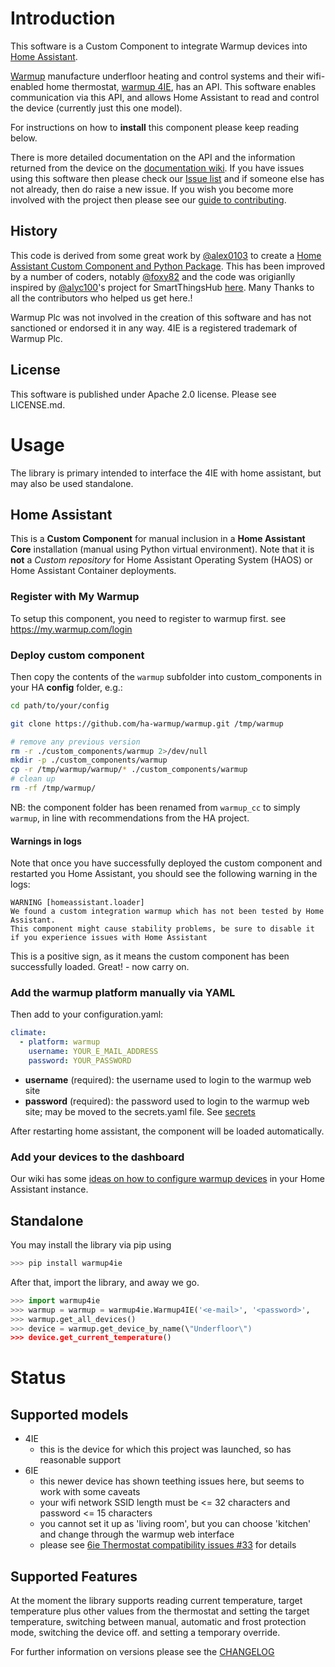 # Introduction

This software is a Custom Component to integrate Warmup devices into
[Home Assistant](https://www.home-assistant.io/).

[Warmup](https://www.warmup.co.uk/) manufacture underfloor heating and
control systems and their wifi-enabled home thermostat, [warmup
4IE](https://www.warmup.co.uk/thermostats/smart/4ie-underfloor-heating),
has an API. This software enables communication via this API, and allows
Home Assistant to read and control the device (currently just this one
model).

For instructions on how to **install** this component please keep
reading below.

There is more detailed documentation on the API and the information
returned from the device on the [documentation
wiki](https://github.com/ha-warmup/warmup/wiki). If you have issues
using this software then please check our [Issue
list](https://github.com/ha-warmup/warmup/issues) and if someone else
has not already, then do raise a new issue. If you wish you become more
involved with the project then please see our [guide to
contributing](https://github.com/ha-warmup/warmup/blob/master/CONTRIBUTING.md).

## History

This code is derived from some great work by
[\@alex0103](https://github.com/alex-0103) to create a [Home Assistant
Custom Component and Python
Package](https://github.com/alex-0103/warmup4IE). This has been improved
by a number of coders, notably
[\@foxy82](https://github.com/foxy82/warmup4IE) and the code was
origianlly inspired by [\@alyc100](https://github.com/alyc100)\'s
project for SmartThingsHub
[here](https://github.com/alyc100/SmartThingsPublic/blob/master/devicetypes/alyc100/warmup-4ie.src/warmup-4ie.groovy).
Many Thanks to all the contributors who helped us get here.!

Warmup Plc was not involved in the creation of this software and has not
sanctioned or endorsed it in any way. 4IE is a registered trademark of
Warmup Plc.

## License

This software is published under Apache 2.0 license. Please see LICENSE.md.

# Usage

The library is primary intended to interface the 4IE with home
assistant, but may also be used standalone.

## Home Assistant

This is a **Custom Component** for manual inclusion in a **Home Assistant Core** installation (manual using Python virtual environment). Note that it is **not** a _Custom repository_ for Home Assistant Operating System (HAOS) or Home Assistant Container deployments.

### Register with My Warmup

To setup this component, you need to register to warmup first. see
<https://my.warmup.com/login>

### Deploy custom component

Then copy the contents of the `warmup` subfolder into
custom_components in your HA **config** folder, e.g.:

```sh
cd path/to/your/config

git clone https://github.com/ha-warmup/warmup.git /tmp/warmup

# remove any previous version
rm -r ./custom_components/warmup 2>/dev/null
mkdir -p ./custom_components/warmup
cp -r /tmp/warmup/warmup/* ./custom_components/warmup
# clean up
rm -rf /tmp/warmup/
```

NB: the component folder has been renamed from `warmup_cc` to simply `warmup`, in line with recommendations from the HA
project.


#### Warnings in logs

Note that once you have successfully 
deployed the custom component and restarted you Home Assistant, 
you should see the following warning in the logs:

    WARNING [homeassistant.loader] 
    We found a custom integration warmup which has not been tested by Home Assistant. 
    This component might cause stability problems, be sure to disable it if you experience issues with Home Assistant

This is a positive sign, as it means 
the custom component has been successfully loaded. Great! - now carry on.

### Add the warmup platform manually via YAML

Then add to your configuration.yaml:

```yaml
climate:
  - platform: warmup
    username: YOUR_E_MAIL_ADDRESS
    password: YOUR_PASSWORD
```

-   **username** (required): the username used to login to the warmup
    web site
-   **password** (required): the password used to login to the warmup
    web site; may be moved to the secrets.yaml file. See
    [secrets](https://www.home-assistant.io/docs/configuration/secrets/)

After restarting home assistant, the component will be loaded
automatically.

### Add your devices to the dashboard

Our wiki has some [ideas on how to configure warmup
devices](https://github.com/ha-warmup/warmup/wiki/Configuration-ideas)
in your Home Assistant instance.



## Standalone

You may install the library via pip using

```python
>>> pip install warmup4ie
```

After that, import the library, and away we go.

```python
>>> import warmup4ie
>>> warmup = warmup = warmup4ie.Warmup4IE('<e-mail>', '<password>',
>>> warmup.get_all_devices()
>>> device = warmup.get_device_by_name(\"Underfloor\") 
>>> device.get_current_temperature()
```

# Status

## Supported models

* 4IE
    - this is the device for which this project was launched, so has reasonable support
* 6IE
    - this newer device has shown teething issues here, but seems to work with some caveats
    - your wifi network SSID length must be <= 32 characters and password <= 15 characters
    - you cannot set it up as 'living room', but you can choose 'kitchen' and change through the warmup web interface 
    - please see [6ie Thermostat compatibility issues #33](https://github.com/ha-warmup/warmup/issues/33) for details

## Supported Features

At the moment the library supports reading current temperature, target
temperature plus other values from the thermostat and setting the target
temperature, switching between manual, automatic and frost protection
mode, switching the device off. and setting a temporary override.

For further information on versions please see the
[CHANGELOG](https://github.com/ha-warmup/warmup/blob/master/CHANGELOG.md)
